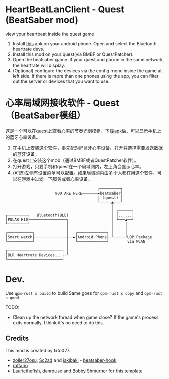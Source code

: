 # HeartBeatLanClient - Quest (BeatSaber mod)

view your heartbeat inside the quest game

1. Install [this](https://github.com/frto027/HeartbeatLanServer/releases/latest) apk on your android phone. Open and select the Bluetooth heartrate devs.
2. Install this mod on your quest(via BMBF or QuestPatcher).
3. Open the beatsaber game. If your quest and phone in the same network, the heartrate will display.
4. (Optional) configure the devices via the config menu inside the game at left side. If there is more than one phones using the app, you can filter out the server or devices that you want to use.

# 心率局域网接收软件 - Quest（BeatSaber模组）
这是一个可以在quest上查看心率的节奏光剑模组，[下载apk](https://github.com/frto027/HeartbeatLanServer/releases/latest)后，可以显示手机上的蓝牙心率设备。

1. 在手机上安装[这个](https://github.com/frto027/HeartbeatLanServer/releases/latest)软件，事先配对好蓝牙心率设备。打开并选择需要发送数据的蓝牙设备。
2. 在quest上安装这个mod（通过BMBF或者QuestPatcher软件）。
3. 打开游戏，只要手机和quest在一个局域网内，左上角会显示心率。
4. (可选)左侧有设置菜单可以配置。如果局域网内由多个人都在用这个软件，可以在游戏中过滤一下服务或者心率设备。

```
                                         ┌─────────┐
                      YOU ARE HERE───────►beatsaber│
                                         │ (quest) │
                                         └─────▲───┘
                                               │
                                               │ ┌──────┐
┌─────────┐   Bluetooth(BLE)                   │ │......│
│POLAR H10├────────────────┐                   │ └───▲──┘
└─────────┘                │                   │     │
                           │                   │     │
┌───────────┐              │   ┌─────────────┐ │     │
│Smart watch├──────────────┼──►│Android Phone├─┴─────┘UDP Package
└───────────┘              │   └─────────────┘        via WLAN
                           │
┌────────────────────────┐ │
│BLR Heartrate Devices...├─┘
└────────────────────────┘
```

# Dev.

Use `qpm-rust s build` to build
Same goes for `qpm-rust s copy` and `qpm-rust s qmod`

TODO:
- Clean up the network thread when game close? If the game's process exits normally, I think it's no need to do this.


## Credits

This mod is created by frto027.

* [zoller27osu](https://github.com/zoller27osu), [Sc2ad](https://github.com/Sc2ad) and [jakibaki](https://github.com/jakibaki) - [beatsaber-hook](https://github.com/sc2ad/beatsaber-hook)
* [raftario](https://github.com/raftario)
* [Lauriethefish](https://github.com/Lauriethefish), [danrouse](https://github.com/danrouse) and [Bobby Shmurner](https://github.com/BobbyShmurner) for [this template](https://github.com/Lauriethefish/quest-mod-template)
